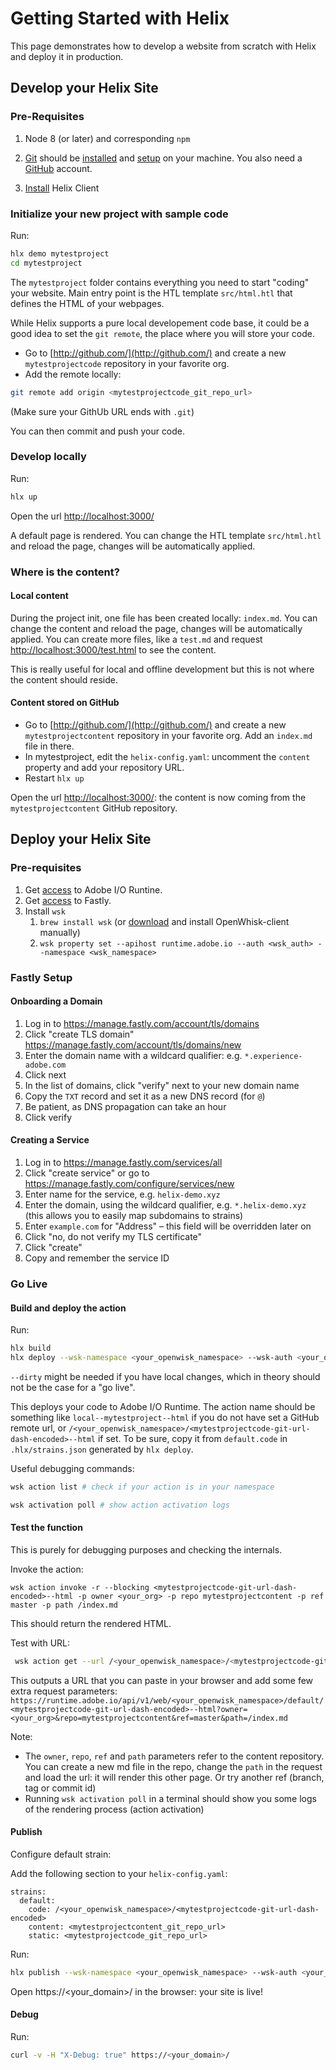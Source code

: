 # Getting Started with Helix

This page demonstrates how to develop a website from scratch with Helix and deploy it in production.

## Develop your Helix Site

### Pre-Requisites

1. Node 8 (or later) and corresponding `npm` 

2. [Git](https://git-scm.com/) should be [installed](https://git-scm.com/book/en/v2/Getting-Started-Installing-Git) and [setup](https://git-scm.com/book/en/v2/Getting-Started-First-Time-Git-Setup) on your machine. You also need a [GitHub](https://github.com/join) account.

3. [Install](https://github.com/adobe/helix-cli/blob/master/README.md#installation) Helix Client

### Initialize your new project with sample code

Run:

```bash
hlx demo mytestproject
cd mytestproject
```

The `mytestproject` folder contains everything you need to start "coding" your website. Main entry point is the HTL template `src/html.htl` that defines the HTML of your webpages.

While Helix supports a pure local developement code base, it could be a good idea to set the `git remote`, the place where you will store your code.

* Go to [http://github.com/](http://github.com/) and create a new `mytestprojectcode` repository in your favorite org.
* Add the remote locally:

```bash
git remote add origin <mytestprojectcode_git_repo_url>
```
(Make sure your GithUb URL ends with `.git`)

You can then commit and push your code.

### Develop locally

Run:

```bash
hlx up
```

Open the url [http://localhost:3000/](http://localhost:3000/)

A default page is rendered. You can change the HTL template `src/html.htl` and reload the page, changes will be automatically applied.

### Where is the content?

#### Local content
During the project init, one file has been created locally: `index.md`. You can change the content and reload the page, changes will be automatically applied. You can create more files, like a `test.md` and request [http://localhost:3000/test.html](http://localhost:3000/test.html) to see the content.

This is really useful for local and offline development but this is not where the content should reside.

#### Content stored on GitHub

* Go to [http://github.com/](http://github.com/) and create a new `mytestprojectcontent` repository in your favorite org. Add an `index.md` file in there.
* In mytestproject, edit the `helix-config.yaml`: uncomment the `content` property and add your repository URL.
* Restart `hlx up`

Open the url [http://localhost:3000/](http://localhost:3000/): the content is now coming from the `mytestprojectcontent` GitHub repository.

## Deploy your Helix Site

### Pre-requisites

1. Get [access](https://github.com/adobe/project-helix/blob/master/SERVICES.md#adobe-io-runtime) to Adobe I/O Runtine.
2. Get [access](https://github.com/adobe/project-helix/blob/master/SERVICES.md#fastly) to Fastly.
3. Install `wsk`
    1. `brew install wsk` (or [download](https://github.com/apache/incubator-openwhisk-cli/releases) and install OpenWhisk-client manually)
    2. `wsk property set --apihost runtime.adobe.io --auth <wsk_auth> --namespace <wsk_namespace>`

### Fastly Setup

#### Onboarding a Domain

1. Log in to https://manage.fastly.com/account/tls/domains
2. Click "create TLS domain" https://manage.fastly.com/account/tls/domains/new
3. Enter the domain name with a wildcard qualifier: e.g. `*.experience-adobe.com`
4. Click next
5. In the list of domains, click "verify" next to your new domain name
6. Copy the `TXT` record and set it as a new DNS record (for `@`)
7. Be patient, as DNS propagation can take an hour
8. Click verify

#### Creating a Service

1. Log in to https://manage.fastly.com/services/all
2. Click "create service" or go to https://manage.fastly.com/configure/services/new
3. Enter name for the service, e.g. `helix-demo.xyz`
4. Enter the domain, using the wildcard qualifier, e.g. `*.helix-demo.xyz` (this allows you to easily map subdomains to strains)
5. Enter `example.com` for "Address" – this field will be overridden later on
6. Click "no, do not verify my TLS certificate"
7. Click "create"
8. Copy and remember the service ID


### Go Live

#### Build and deploy the action

Run:

```bash
hlx build
hlx deploy --wsk-namespace <your_openwisk_namespace> --wsk-auth <your_openwisk_auth>
```

`--dirty` might be needed if you have local changes, which in theory should not be the case for a "go live".

This deploys your code to Adobe I/O Runtime. The action name should be something like `local--mytestproject--html` if you do not have set a GitHub remote url, or `/<your_openwisk_namespace>/<mytestprojectcode-git-url-dash-encoded>--html` if set. To be sure, copy it from `default.code` in `.hlx/strains.json` generated by `hlx deploy`.

Useful debugging commands:

```bash
wsk action list # check if your action is in your namespace

wsk activation poll # show action activation logs
```

#### Test the function

This is purely for debugging purposes and checking the internals.

Invoke the action:

```
wsk action invoke -r --blocking <mytestprojectcode-git-url-dash-encoded>--html -p owner <your_org> -p repo mytestprojectcontent -p ref master -p path /index.md
```

This should return the rendered HTML.

Test with URL:

```bash
 wsk action get --url /<your_openwisk_namespace>/<mytestprojectcode-git-url-dash-encoded>--html
```

This outputs a URL that you can paste in your browser and add some few extra request parameters: `https://runtime.adobe.io/api/v1/web/<your_openwisk_namespace>/default/<mytestprojectcode-git-url-dash-encoded>--html?owner=<your_org>&repo=mytestprojectcontent&ref=master&path=/index.md`

Note:
  * The `owner`, `repo`, `ref` and `path` parameters refer to the content repository. You can create a new md file in the repo, change the `path` in the request and load the url: it will render this other page. Or try another ref (branch, tag or commit id)
  * Running `wsk activation poll` in a terminal should show you some logs of the rendering process (action activation)


#### Publish

Configure default strain:

Add the following section to your `helix-config.yaml`:
```
strains:
  default:
    code: /<your_openwisk_namespace>/<mytestprojectcode-git-url-dash-encoded>
    content: <mytestprojectcontent_git_repo_url>
    static: <mytestprojectcode_git_repo_url>
```

Run:

```bash
hlx publish --wsk-namespace <your_openwisk_namespace> --wsk-auth <your_openwisk_auth> --fastly-namespace <your_fastly_namespace> --fastly-auth <your_fastly_service_id>
```

Open https://<your_domain>/ in the browser: your site is live!

#### Debug

Run:

```bash
curl -v -H "X-Debug: true" https://<your_domain>/
```

